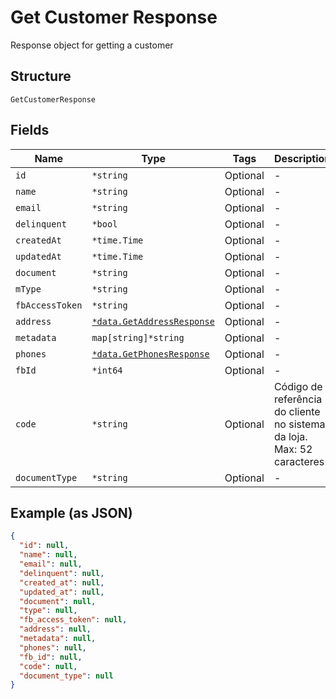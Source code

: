 
# Get Customer Response

Response object for getting a customer

## Structure

`GetCustomerResponse`

## Fields

| Name | Type | Tags | Description |
|  --- | --- | --- | --- |
| `id` | `*string` | Optional | - |
| `name` | `*string` | Optional | - |
| `email` | `*string` | Optional | - |
| `delinquent` | `*bool` | Optional | - |
| `createdAt` | `*time.Time` | Optional | - |
| `updatedAt` | `*time.Time` | Optional | - |
| `document` | `*string` | Optional | - |
| `mType` | `*string` | Optional | - |
| `fbAccessToken` | `*string` | Optional | - |
| `address` | [`*data.GetAddressResponse`](../../doc/models/get-address-response.md) | Optional | - |
| `metadata` | `map[string]*string` | Optional | - |
| `phones` | [`*data.GetPhonesResponse`](../../doc/models/get-phones-response.md) | Optional | - |
| `fbId` | `*int64` | Optional | - |
| `code` | `*string` | Optional | Código de referência do cliente no sistema da loja. Max: 52 caracteres |
| `documentType` | `*string` | Optional | - |

## Example (as JSON)

```json
{
  "id": null,
  "name": null,
  "email": null,
  "delinquent": null,
  "created_at": null,
  "updated_at": null,
  "document": null,
  "type": null,
  "fb_access_token": null,
  "address": null,
  "metadata": null,
  "phones": null,
  "fb_id": null,
  "code": null,
  "document_type": null
}
```

